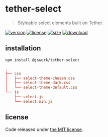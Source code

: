 # tether-select
> Styleable select elements built on Tether.

[![version][version-image]][version-url]
[![license][license-image]][license-url]
[![size][size-image]][size-url]
[![download][download-image]][download-url]

## installation
```shell
npm install @jswork/tether-select
```

```conf
.
├── css
│   ├── select-theme-chosen.css
│   ├── select-theme-dark.css
│   └── select-theme-default.css
└── js
    ├── select.js
    └── select.min.js
```

## license
Code released under [the MIT license](https://github.com/afeiship/tether-select/blob/master/LICENSE.txt).

[version-image]: https://img.shields.io/npm/v/@jswork/tether-select
[version-url]: https://npmjs.org/package/@jswork/tether-select

[license-image]: https://img.shields.io/npm/l/@jswork/tether-select
[license-url]: https://github.com/afeiship/tether-select/blob/master/LICENSE.txt

[size-image]: https://img.shields.io/bundlephobia/minzip/@jswork/tether-select
[size-url]: https://github.com/afeiship/tether-select/blob/master/dist/tether-select.min.js

[download-image]: https://img.shields.io/npm/dm/@jswork/tether-select
[download-url]: https://www.npmjs.com/package/@jswork/tether-select
